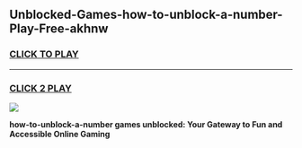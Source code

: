 
## Unblocked-Games-how-to-unblock-a-number-Play-Free-akhnw
<h3>
<a href="https://premium76.site?title=how-to-unblock-a-number&ref=10A">CLICK TO PLAY</a></h3>
<hr>

<h3>
<a href="https://premium76.site?title=how-to-unblock-a-number&ref=10A">CLICK 2 PLAY</a>
  
</h3>

<a href="https://premium76.site?title=how-to-unblock-a-number&ref=10A"><img src="https://clearcache.store/games.png"></a>


**how-to-unblock-a-number games unblocked: Your Gateway to Fun and Accessible Online Gaming**
